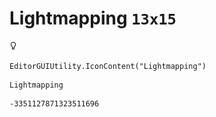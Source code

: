 # Lightmapping `13x15`
<img src="/img/Lightmapping.png" width=13 height=15>

``` CSharp
EditorGUIUtility.IconContent("Lightmapping")
```
```
Lightmapping
```
```
-3351127871323511696
```
